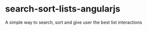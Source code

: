 # search-sort-lists-angularjs
A simple way to search, sort and give user the best list interactions
